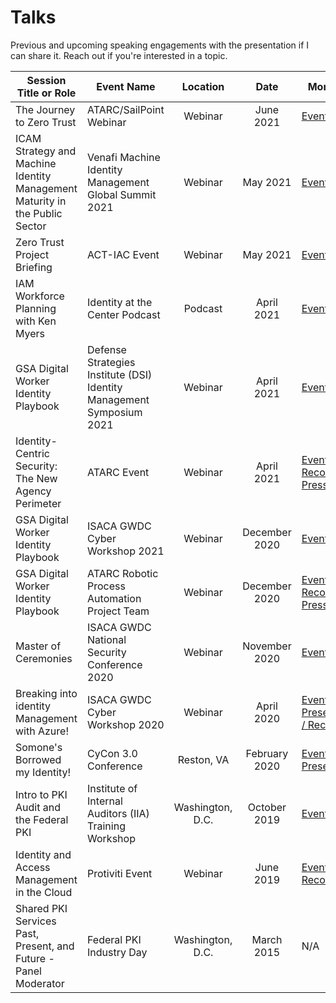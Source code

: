 # Talks

Previous and upcoming speaking engagements with the presentation if I can share it. Reach out if you're interested in a topic.

| Session Title or Role | Event Name | Location | Date | More Info |
| --------------------- | ---------- | :--------: | :----: | --------- |
| The Journey to Zero Trust | ATARC/SailPoint Webinar | Webinar | June 2021 | [Event Info](210624-SailPointZT.md) |
| ICAM Strategy and Machine Identity Management Maturity in the Public Sector | Venafi Machine Identity Management Global Summit 2021 | Webinar | May 2021 | [Event Info](2105-VenafiSummit.md) |
| Zero Trust Project Briefing | ACT-IAC Event | Webinar | May 2021 | [Event Info](2105-ACTIACZTProject.md) |
| IAM Workforce Planning with Ken Myers | Identity at the Center Podcast | Podcast | April 2021 | [Event Info](2104-IATCPodcast.md) |
| GSA Digital Worker Identity Playbook | Defense Strategies Institute (DSI) Identity Management Symposium 2021 | Webinar | April 2021 | [Event Info](2104-DSIIDMGSADWPlaybook.md) |
| Identity-Centric Security: The New Agency Perimeter | ATARC Event | Webinar | April 2021 | [Event Info / Recording / Press](2104-ATARCIdentity.md) |
| GSA Digital Worker Identity Playbook | ISACA GWDC Cyber Workshop 2021 | Webinar | December 2020 | [Event Info](2012-VCWGSADWPlaybook.md) |
| GSA Digital Worker Identity Playbook | ATARC Robotic Process Automation Project Team | Webinar | December 2020 | [Event Info / Recording / Press](2012-ATARCDWPlaybook.md) |
| Master of Ceremonies | ISACA GWDC National Security Conference 2020 | Webinar | November 2020 | [Event Info](2011-ISACAGWDCNatSec.md) |
| Breaking into identity Management with Azure! | ISACA GWDC Cyber Workshop 2020 | Webinar | April 2020 | [Event Info / Presentation / Recording](2004-BreakingIdentity.md) |
| Somone's Borrowed my Identity! | CyCon 3.0 Conference | Reston, VA | February 2020 | [Event Info / Presentation](2002-cycon3.md) |
| Intro to PKI Audit and the Federal PKI | Institute of Internal Auditors (IIA) Training Workshop | Washington, D.C. | October 2019 | [Event Info](1910-pkiaudit.md) |
| Identity and Access Management in the Cloud | Protiviti Event | Webinar | June 2019 | [Event Info / Recording](1906-prowebinar.md) |
| Shared PKI Services Past, Present, and Future - Panel Moderator | Federal PKI Industry Day | Washington, D.C. | March 2015 | N/A |
